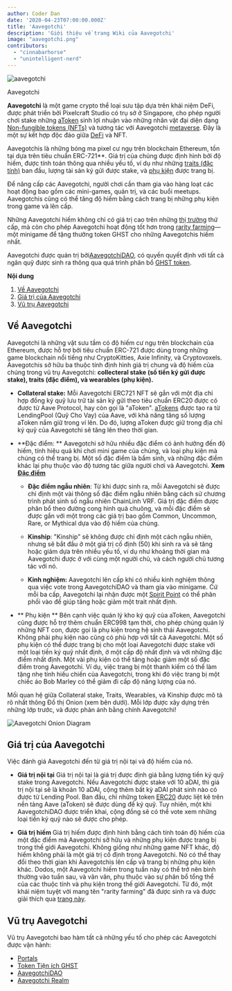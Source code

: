 ```yaml
---
author: Coder Dan
date: '2020-04-23T07:00:00.000Z'
title: 'Aavegotchi'
description: 'Giới thiệu về trang Wiki của Aavegotchi'
image: "aavegotchi.png"
contributors:
  - "cinnabarhorse"
  - "unintelligent-nerd"
---
```


<div class="headerImageContainer">
<img class="headerImage" src="/aavegotchi.png" alt="aavegotchi" />
<p class="headerImageText">Aavegotchi</p>
</div>

**Aavegotchi** là một game crypto thể loại sưu tập dựa trên khái niệm DeFi, được phát triển bởi Pixelcraft Studio có trụ sở ở Singapore, cho phép người chơi stake những [aToken](/spirit-force) sinh lợi nhuận vào những nhân vật đại diện dạng [Non-fungible tokens (NFTs)](/glossary#non-fungible-token) và tương tác với Aavegotchi [metaverse](/gotchiverse). Đây là một sự kết hợp độc đáo giữa [DeFi](/glossary#defi-101) và NFT.

Aavegotchis là những bóng ma pixel cư ngụ trên blockchain Ethereum, tồn tại dựa trên tiêu chuẩn
ERC-721**. Giá trị của chúng được định hình bởi độ hiếm, được tính toán thông qua nhiều yếu tố, ví dụ như những [traits (đặc tính)](/traits) ban đầu, lượng tài sản ký gửi được stake, và [phụ kiện](/wearables) được trang bị.</p> 

Để nâng cấp các Aavegotchi, người chơi cần tham gia vào hàng loạt các hoạt động bao gồm các mini-games, quản trị, và các buổi meetups. Aavegotchis cũng có thể tăng độ hiếm bằng cách trang bị những phụ kiện trong game và lên cấp. 

Những Aavegotchi hiếm không chỉ có giá trị cao trên những [thị trường](/baazaar) thứ cấp, mà còn cho phép Aavegotchi hoạt động tốt hơn trong [rarity farming](/rarity-farming)—một minigame để tặng thưởng token GHST cho những Aavegotchis hiếm nhất. 

Aavegotchi được quản trị bởi[AavegotchiDAO](/dao), có quyền quyết định với tất cả ngân quỹ được sinh ra thông qua quá trình phân bổ [GHST token](/ghst).

<div class="contentsBox">

**Nội dung**

<ol>
<li><a href=#about-aavegotchis>Về Aavegotchi</a></li>
<li><a href=#aavegotchi-value>Giá trị của Aavegotchi</a></li>
<li><a href=#the-aavegotchi-universe>Vũ trụ Aavegotchi</a></li>
</ol>

</div>

## Về Aavegotchi

Aavegotchi là những vật sưu tầm có độ hiếm cư ngụ trên blockchain của Ethereum, được hỗ trợ bởi tiêu chuẩn ERC-721 được dùng trong những game blockchain nổi tiếng như CryptoKitties, Axie Infinity, và Cryptovoxels. Aavegotchis sở hữu ba thuộc tính định hình giá trị chung và độ hiếm của chúng trong vũ trụ Aavegotchi: **collecteral stake (số tiền ký gửi được stake), traits (đặc điểm), và wearables (phụ kiện).**

*  **Collateral stake:** Mỗi Aavegotchi ERC721 NFT sẽ gắn với một địa chỉ hợp đồng ký quỹ lưu trữ tài sản ký gửi theo tiêu chuẩn ERC20 được có được từ Aave Protocol, hay còn gọi là "aToken". [aTokens](/spirit-force) được tạo ra từ LendingPool (Quỹ Cho Vay) của Aave, với khả năng tăng số lượng aToken nắm giữ trong ví lên. Do đó, lượng aToken được giữ trong địa chỉ ký quỹ của Aavegotchi sẽ tăng lên theo thời gian. 

*  **Đặc điểm: ** Aavegotchi sở hữu nhiều đặc điểm có ảnh hưởng đến độ hiếm, tính hiệu quả khi chơi mini game của chúng, và loại phụ kiện mà chúng có thể trang bị. Một số đặc điểm là bẩm sinh, và những đặc điểm khác lại phụ thuộc vào độ tương tác giữa người chơi và Aavegotchi. **Xem[ Đặc điểm](/traits)**
  
      * **Đặc điểm ngẫu nhiên**: Từ khi được sinh ra, mỗi Aavegotchi sẽ được chỉ định một vài thông số đặc điểm ngẫu nhiên bằng cách sử chương trình phát sinh số ngẫu nhiên ChainLinh VRF. Giá trị đặc điểm được phân bổ theo đường cong hình quả chuông, và mỗi đặc điểm sẽ được gắn với một trong các giá trị bao gồm Common, Uncommon, Rare, or Mythical dựa vào độ hiếm của chúng.

    *  **Kinship**: "Kinship" sẽ không được chỉ định một cách ngẫu nhiên, nhưng sẽ bắt đầu ở một giá trị cố định (50) khi sinh ra và sẽ tăng hoặc giảm dựa trên nhiều yếu tố, ví dụ như khoảng thời gian mà Aavegotchi được ở với cùng một người chủ, và cách người chủ tương tác với nó.

    *  **Kinh nghiệm:** Aavegotchi lên cấp khi có nhiều kinh nghiệm thông qua việc vote trong AavegotchiDAO và tham gia vào minigame. Cứ mỗi ba cấp, Aavegotchi lại nhận được một [Spirit Point](/glossary#spirit-point) có thể phân phối vào để giúp tăng hoặc giảm một trait nhất định.

* ** Phụ kiện ** Bên cạnh việc quản lý kho ký quỹ của aToken, Aavegotchi cũng được hỗ trợ thêm chuẩn ERC998 tạm thời, cho phép chúng quản lý những NFT con, được gọi là phụ kiện trong hệ sinh thái Aavegotchi. Không phải phụ kiện nào cũng có phù hợp với tất cả Aavegotchi. Một số phụ kiện có thể được trang bị cho một loại Aavegotchi được stake với một loại tiền ký quỹ nhất định, ở một cấp độ nhất định và với những đặc điểm nhất định. Một vài phụ kiện có thể tăng hoặc giảm một số đặc điểm trong Aavegotchi. Ví dụ, việc trang bị một thanh kiếm có thể làm tặng nhẹ tính hiếu chiến của Aavegotchi, trong khi đó việc trang bị một chiếc áo Bob Marley có thể giảm đi cấp độ năng lượng của nó.

Mối quan hệ giữa Collateral stake, Traits, Wearables, và Kinship được mô tả rõ nhất thông Đồ thị Onion (xem bên dưới). Mỗi lớp được xây dựng trên những lớp trước, và được phản ánh bằng chính Aavegotchi!

<img class = "bodyImage" src = "/introduction/aavegotchi-onion-diagram.png" alt = "Aavegotchi Onion Diagram" />



## Giá trị của Aavegotchi

Việc đánh giá Aavegotchi đến từ giá trị nội tại và độ hiếm của nó.

* **Giá trị nội tại** Giá trị nội tại là giá trị được định giá bằng lượng tiền ký quỹ stake trong Aavegotchi. Nếu Aavegotchi được stake với 10 aDAI, thì giá trị nội tại sẽ là khoản 10 aDAI, cộng thêm bất kỳ aDAI phát sinh nào có được từ Lending Pool. Ban đầu, chỉ những token [ERC20](/glossary#erc-20) được liệt kê trên nền tảng Aave (aToken) sẽ được dùng để ký quỹ. Tuy nhiên, một khi AavegotchiDAO được triển khai, cộng đồng sẽ có thể vote xem những loại tiền ký quỹ nào sẽ được cho phép. 

* **Giá trị hiếm** Giá trị hiếm được định hình bằng cách tính toán độ hiếm của một đặc điểm mà Aavegotchi sỡ hữu và những phụ kiện được trang bị trong thế giới Aavegotchi. Không giống như những game NFT khác, độ hiếm không phải là một giá trị cố định trong Aavegotchi. Nó có thể thay đổi theo thời gian khi Aavegotchis lên cấp và trang bị những phụ kiện khác. Dodos, một Aavegotchi hiếm trong tuần này có thể trở nên bình thường vào tuần sau, và vân vân, phụ thuộc vào sự phân bổ tổng thể của các thuộc tính và phụ kiện trong thế giới Aavegotchi. Từ đó, một khái niệm tuyệt vời mang tên "rarity farming" đã được sinh ra và được giải thích qua [trang này](/rarity-farming).



## Vũ trụ Aavegotchi

Vũ trụ Aavegotchi bao hàm tất cả những yếu tố cho phép các Aavegotchi được vận hành:

* [Portals](/portals)
* [Token Tiện ích GHST](/ghst)
* [AavegotchiDAO](/dao)
* [Aavegotchi Realm](/gotchiverse)